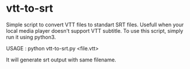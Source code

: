 # vtt-to-srt
Simple script to convert VTT files to standart SRT files. Usefull when your local media player doesn't support VTT subtitle. 
To use this script, simply run it using python3.

USAGE :
python vtt-to-srt.py <file.vtt>

It will generate srt output with same filename.
